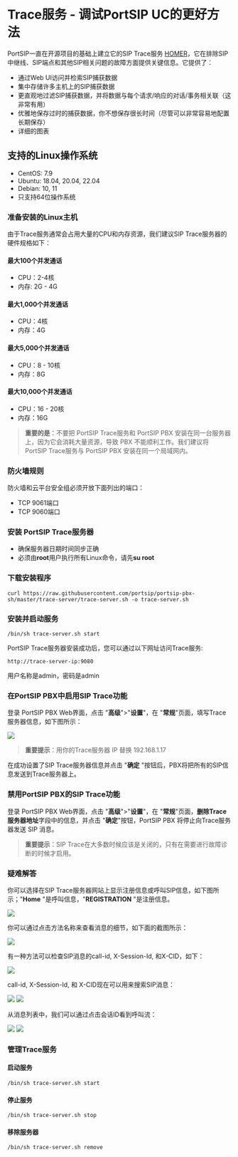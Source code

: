 # Trace服务 - 调试PortSIP UC的更好方法
PortSIP一直在开源项目的基础上建立它的SIP Trace服务 [HOMER](https://github.com/sipcapture/homer)，它在排除SIP中继线、SIP端点和其他SIP相关问题的故障方面提供关键信息。它提供了：
- 通过Web UI访问并检索SIP捕获数据
- 集中存储许多主机上的SIP捕获数据
- 更直观地过滤SIP捕获数据，并将数据与每个请求/响应的对话/事务相关联（这非常有用）
- 优雅地保存过时的捕获数据，你不想保存很长时间（尽管可以非常容易地配置长期保存）
- 详细的图表

## 支持的Linux操作系统
- CentOS: 7.9
- Ubuntu: 18.04, 20.04, 22.04
- Debian: 10, 11
- 只支持64位操作系统
### 准备安装的Linux主机 
由于Trace服务通常会占用大量的CPU和内存资源，我们建议SIP Trace服务器的硬件规格如下：
#### 最大100个并发通话
- CPU：2-4核
- 内存: 2G - 4G
#### 最大1,000个并发通话
- CPU：4核
- 内存：4G
#### 最大5,000个并发通话
- CPU：8 - 10核
- 内存：8G
#### 最大10,000个并发通话
- CPU：16 - 20核
- 内存：16G
> **重要的是**：不要把 PortSIP Trace服务和 PortSIP PBX 安装在同一台服务器上，因为它会消耗大量资源，导致 PBX 不能顺利工作。我们建议将 PortSIP Trace服务与 PortSIP PBX 安装在同一个局域网内。

### 防火墙规则
防火墙和云平台安全组必须开放下面列出的端口：
- TCP 9061端口
- TCP 9060端口
### 安装 PortSIP Trace服务器
- 确保服务器日期时间同步正确
- 必须由**root**用户执行所有Linux命令，请先**su root**
### 下载安装程序
```
curl https://raw.githubusercontent.com/portsip/portsip-pbx-sh/master/trace-server/trace-server.sh -o trace-server.sh
```
### 安装并启动服务
```
/bin/sh trace-server.sh start
```
PortSIP Trace服务器安装成功后，您可以通过以下网址访问Trace服务:
```
http://trace-server-ip:9080
```
用户名称是admin，密码是admin

### 在PortSIP PBX中启用SIP Trace功能
登录 PortSIP PBX Web界面，点击 "**高级**">"**设置**"，在 "**常规**"页面，填写Trace服务器信息，如下图所示：

![](https://4230641821-files.gitbook.io/~/files/v0/b/gitbook-x-prod.appspot.com/o/spaces%2F-MfkamWLaD5pcQwlKWwC%2Fuploads%2FmfLmtNNo3IUGjKrFT1Xz%2Fportsip_trance_server.png?alt=media&token=1971b913-0a8d-46df-a701-f7cd9bb65df6)

> **重要提示**：用你的Trace服务器 IP 替换 192.168.1.17

在成功设置了SIP Trace服务器信息并点击 "**确定** "按钮后，PBX将把所有的SIP信息发送到Trace服务器上。

### 禁用PortSIP PBX的SIP Trace功能
登录 PortSIP PBX Web界面，点击 "**高级**">"**设置**"，在 "**常规**"页面，**删除Trace 服务器地址**字段中的信息，并点击 "**确定**"按钮，PortSIP PBX 将停止向Trace服务器发送 SIP 消息。
> **重要提示**：SIP Trace在大多数时候应该是关闭的，只有在需要进行故障诊断的时候才启用。

### 疑难解答
你可以选择在SIP Trace服务器网站上显示注册信息或呼叫SIP信息，如下图所示；"**Home** "是呼叫信息，"**REGISTRATION** "是注册信息。

![](https://4230641821-files.gitbook.io/~/files/v0/b/gitbook-legacy-files/o/assets%2F-MfkamWLaD5pcQwlKWwC%2F-Mjn3SxageipLMhw8oi3%2F-Mjn49huTGPmFJiqBKtm%2Fimage.png?alt=media&token=0d067bd4-83f1-410b-aba5-9cba9c5c33aa)

你可以通过点击方法名称来查看消息的细节，如下面的截图所示：

![](https://4230641821-files.gitbook.io/~/files/v0/b/gitbook-legacy-files/o/assets%2F-MfkamWLaD5pcQwlKWwC%2F-MjmziWlNwDwJEAAoaEt%2F-Mjn0MgAK5NtHdanDo8d%2Fimage.png?alt=media&token=a524de87-d115-4603-ad62-cd38d2067c2b)

有一种方法可以检查SIP消息的call-id, X-Session-Id, 和X-CID，如下：

![](https://4230641821-files.gitbook.io/~/files/v0/b/gitbook-legacy-files/o/assets%2F-MfkamWLaD5pcQwlKWwC%2F-MjmziWlNwDwJEAAoaEt%2F-Mjn0mRb8ayUHeQWp_Wa%2Fimage.png?alt=media&token=72911057-a8bb-4d88-8110-731ed8ec0dfa)

call-id, X-Session-Id, 和 X-CID现在可以用来搜索SIP消息：

![](https://4230641821-files.gitbook.io/~/files/v0/b/gitbook-legacy-files/o/assets%2F-MfkamWLaD5pcQwlKWwC%2F-MjmziWlNwDwJEAAoaEt%2F-Mjn1baKD1T9h5CmamZR%2Fimage.png?alt=media&token=2bafc148-0222-44c7-83b4-5595ab002d89)
![](https://4230641821-files.gitbook.io/~/files/v0/b/gitbook-legacy-files/o/assets%2F-MfkamWLaD5pcQwlKWwC%2F-MjmziWlNwDwJEAAoaEt%2F-Mjn2T6_mowzIIO0M0lh%2Fimage.png?alt=media&token=28a4949c-69a9-4265-8a56-14a21a3abef9)

从消息列表中，我们可以通过点击会话ID看到呼叫流：

![](https://4230641821-files.gitbook.io/~/files/v0/b/gitbook-legacy-files/o/assets%2F-MfkamWLaD5pcQwlKWwC%2F-MjmziWlNwDwJEAAoaEt%2F-Mjn2vsbCDRuYbXJzygk%2Fimage.png?alt=media&token=f6470b68-2485-4906-8068-416dd6534b07)
![](https://4230641821-files.gitbook.io/~/files/v0/b/gitbook-legacy-files/o/assets%2F-MfkamWLaD5pcQwlKWwC%2F-MjmziWlNwDwJEAAoaEt%2F-Mjn38Wwkn5LduXA9Tym%2Fimage.png?alt=media&token=b5594243-5848-4c7d-8d23-0b8112b7f8cc)

### 管理Trace服务
#### 启动服务
`/bin/sh trace-server.sh start`

#### 停止服务
`/bin/sh trace-server.sh stop`

#### 移除服务器
`/bin/sh trace-server.sh remove`


